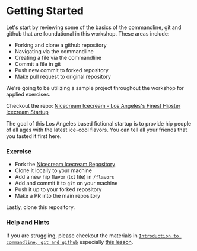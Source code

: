 # Getting Started

Let's start by reviewing some of the basics of the commandline, git and github that are foundational in this workshop. These areas include:

- Forking and clone a github repository
- Navigating via the commandline
- Creating a file via the commandline
- Commit a file in git
- Push new commit to forked repository
- Make pull request to original repository

We're going to be utilizing a sample project throughout the workshop for applied exercises.

Checkout the repo: [Nicecream Icecream - Los Angeles's Finest Hipster Icecream Startup](https://github.com/ndanielsen/nicecream.github.io)

The goal of this Los Angeles based fictional startup is to provide hip people of all ages with the latest ice-cool flavors. You can tell all your friends that you tasted it first here.


### Exercise

- Fork the [Nicecream Icecream Repository](https://github.com/ndanielsen/nicecream.github.io)
- Clone it locally to your machine
- Add a new hip flavor (txt file) in `/flavors`
- Add and commit it to `git` on your machine 
- Push it up to your forked repository
- Make a PR into the main repository

Lastly, clone this repository.

### Help and Hints

If you are struggling, please checkout the materials in [`Introduction to commandline, git and github`](https://github.com/ndanielsen/intro-cli-git-github) especially [this lesson](https://github.com/ndanielsen/intro-cli-git-github/blob/master/materials/3-Github.md).